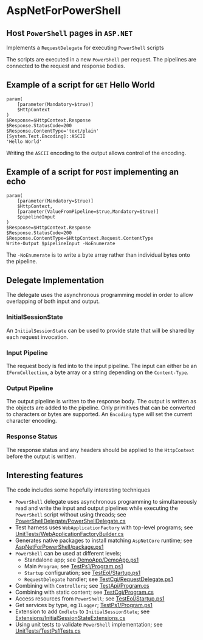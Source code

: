 # AspNetForPowerShell
## Host `PowerShell` pages in `ASP.NET`

Implements a `RequestDelegate` for executing `PowerShell` scripts

The scripts are executed in a new `PowerShell` per request. The pipelines are connected to the request and response bodies.

## Example of a script for `GET` Hello World

```
param(
    [parameter(Mandatory=$true)]
    $HttpContext
)
$Response=$HttpContext.Response
$Response.StatusCode=200
$Response.ContentType='text/plain'
[System.Text.Encoding]::ASCII
'Hello World'
```

Writing the `ASCII` encoding to the output allows control of the encoding.

## Example of a script for `POST` implementing an echo

```
param(
    [parameter(Mandatory=$true)]
    $HttpContext,
    [parameter(ValueFromPipeline=$true,Mandatory=$true)]
    $pipelineInput
)
$Response=$HttpContext.Response
$Response.StatusCode=200
$Response.ContentType=$HttpContext.Request.ContentType
Write-Output $pipelineInput -NoEnumerate
```

The `-NoEnumerate` is to write a byte array rather than individual bytes onto the pipeline.

## Delegate Implementation

The delegate uses the asynchronous programming model in order to allow overlapping of both input and output.

### InitialSessionState

An `InitialSessionState` can be used to provide state that will be shared by each request invocation.

### Input Pipeline

The request body is fed into to the input pipeline. The input can either be an `IFormCollection`, a byte array or a string depending on the `Content-Type`.

### Output Pipeline

The output pipeline is written to the response body. The output is written as the objects are added to the pipeline. Only primitives that can be converted to characters or bytes are supported. An `Encoding` type will set the current character encoding.

### Response Status

The response status and any headers should be applied to the `HttpContext` before the output is written.

## Interesting features

The code includes some hopefully interesting techniques

- `PowerShell` delegate uses asynchronous programming to simultaneously read and write the input and output pipelines while executing the `PowerShell` script without using threads; see [PowerShellDelegate/PowerShellDelegate.cs](PowerShellDelegate/PowerShellDelegate.cs)
- Test harness uses `WebApplicationFactory` with top-level programs; see [UnitTests/WebApplicationFactoryBuilder.cs](UnitTests/WebApplicationFactoryBuilder.cs)
- Generates native packages to install matching `AspNetCore` runtime; see [AspNetForPowerShell/package.ps1](AspNetForPowerShell/package.ps1)
- `PowerShell` can be used at different levels;
  - Standalone app; see [DemoApp/DemoApp.ps1](DemoApp/DemoApp.ps1)
  - Main `Program`; see [TestPs1/Program.ps1](TestPs1/Program.ps1)
  - `Startup` configuration; see [TestEol/Startup.ps1](TestEol/Startup.ps1)
  - `RequestDelegate` handler; see [TestCgi/RequestDelegate.ps1](TestCgi/RequestDelegate.ps1)
- Combining with `Controllers`; see [TestApi/Program.cs](TestApi/Program.cs)
- Combining with static content; see [TestCgi/Program.cs](TestCgi/Program.cs)
- Access resources from `PowerShell`; see [TestEol/Startup.ps1](TestEol/Startup.ps1)
- Get services by type, eg `ILogger`; [TestPs1/Program.ps1](TestPs1/Program.ps1)
- Extension to add `Cmdlets` to `InitialSessionState`; see [Extensions/InitialSessionStateExtensions.cs](Extensions/InitialSessionStateExtensions.cs)
- Using unit tests to validate `PowerShell` implementation; see [UnitTests/TestPs1Tests.cs](UnitTests/TestPs1Tests.cs)
